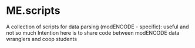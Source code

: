 ME.scripts
==========

A collection of scripts for data parsing (modENCODE - specific): useful and not so much
Intention here is to share code between modENCODE data wranglers and coop students
